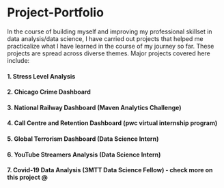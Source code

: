 # Project-Portfolio
In the course of building myself and improving my professional skillset in data analysis/data science, I have carried out projects that helped me practicalize what I have learned in the course of my journey so far. These projects are spread across diverse themes. Major projects covered here include:

#### 1. Stress Level Analysis
#### 2. Chicago Crime Dashboard
#### 3. National Railway Dashboard (Maven Analytics Challenge)
#### 4. Call Centre and Retention Dashboard (pwc virtual internship program)
#### 5. Global Terrorism Dashboard (Data Science Intern)
#### 6. YouTube Streamers Analysis (Data Science Intern)
#### 7. Covid-19 Data Analysis (3MTT Data Science Fellow) - check more on this project @ 
